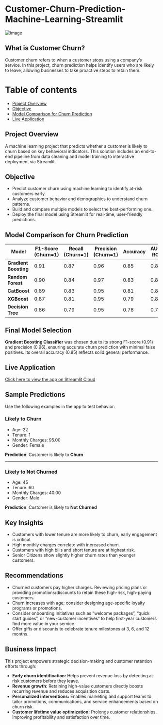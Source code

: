 # Customer-Churn-Prediction-Machine-Learning-Streamlit
![image](https://github.com/user-attachments/assets/e36b8886-0a41-4dda-9cec-6dfc8bb9619a)
## What is  Customer Churn?
Customer churn refers to when a customer stops using a company’s service. In this project, churn prediction helps identify users who are likely to leave, allowing businesses to take proactive steps to retain them.
# Table of contents
- [Project Overview](#project-overview)
- [Objective](#objective)
- [Model Comparison for Churn Prediction](model-comparison-for-churn-prediction)
- [Live Application](live-application)
## Project Overview
A machine learning project that predicts whether a customer is likely to churn based on key behavioral indicators. This solution includes an end-to-end pipeline from data cleaning and model training to interactive deployment via Streamlit.
## Objective
* Predict customer churn using machine learning to identify at-risk customers early.
* Analyze customer behavior and demographics to understand churn patterns.
* Build and compare multiple models to select the best-performing one.
* Deploy the final model using Streamlit for real-time, user-friendly predictions.
## Model Comparison for Churn Prediction
| Model                 | F1-Score (Churn=1) | Recall (Churn=1) | Precision (Churn=1) | Accuracy | AUC-ROC  |
| --------------------- | ------------------ | ---------------- | ------------------- | -------- | -------- |
| **Gradient Boosting** | 0.91               | 0.87             | 0.96                | 0.85     | 0.85     |
| **Random Forest**     | 0.90               | 0.84             | 0.97                | 0.83     | 0.86     |
| **CatBoost**          | 0.89               | 0.83             | 0.95                | 0.81     | 0.84     |
| **XGBoost**           | 0.87               | 0.81             | 0.95                | 0.79     | 0.84     |
| **Decision Tree**     | 0.86               | 0.79             | 0.95                | 0.78     | 0.78     |

## Final Model Selection
**Gradient Boosting Classifier** was chosen due to its strong F1-score (0.91) and precision (0.96), ensuring accurate churn prediction with minimal false positives. Its overall accuracy (0.85) reflects solid general performance.
## Live Application
[Click here to view the app on Streamlit Cloud](https://customer-churn-prediction-machine-learning-app-qx8zr32djftfbyz.streamlit.app/)
 ## Sample Predictions
Use the following examples in the app to test behavior:
### Likely to Churn
- Age: 22  
- Tenure: 1  
- Monthly Charges: 95.00  
- Gender: Female
  
**Prediction**: Customer is likely to **Churn**

----
### Likely to Not Churned
- Age: 45  
- Tenure: 60  
- Monthly Charges: 40.00    
- Gender: Male
  
**Prediction**: Customer is likely to **Not Churned**
## Key Insights
* Customers with lower tenure  are more likely to churn, early engagement is critical.
* High monthly charges correlate with increased churn.
* Customers with high bills and short tenure are at highest risk.
* Senior Citizens show slightly higher churn rates than younger customers.
## Recommendations
* Churned customers pay higher charges. Reviewing pricing plans or providing promotions/discounts to retain these high-risk, high-paying customers.
* Churn increases with age; consider designing age-specific loyalty programs or promotions.
* Consider onboarding initiatives such as “welcome packages”, “quick start guides”, or “new-customer incentives” to help first-year customers find more value in your service.
* Offer gifts or discounts to celebrate tenure milestones at 3, 6, and 12 months.
## Business Impact
 This project empowers strategic decision-making and customer retention efforts through:
- **Early churn identification:** Helps prevent revenue loss by detecting at-risk customers before they leave.
- **Revenue growth:** Retaining high-value customers directly boosts recurring revenue and reduces acquisition costs.
- **Personalized interventions:** Enables marketing and support teams to tailor promotions, communications, and service enhancements based on churn risk.
- **Customer lifetime value optimization:** Prolongs customer relationships, improving profitability and satisfaction over time.
